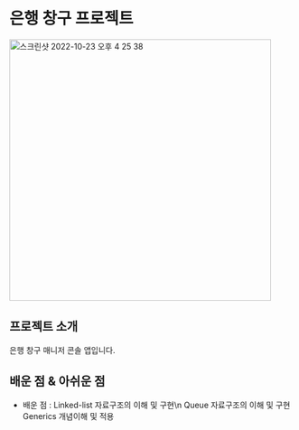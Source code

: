 # 은행 창구 프로젝트

<img width="463" alt="스크린샷 2022-10-23 오후 4 25 38" src="https://user-images.githubusercontent.com/87158656/197379674-81def9d5-a791-4286-ba0e-c557d8948fa8.png">



## 프로젝트 소개
은행 창구 매니저 콘솔 앱입니다.

## 배운 점 & 아쉬운 점
- 배운 점 : Linked-list 자료구조의 이해 및 구현\n
Queue 자료구조의 이해 및 구현
Generics 개념이해 및 적용
